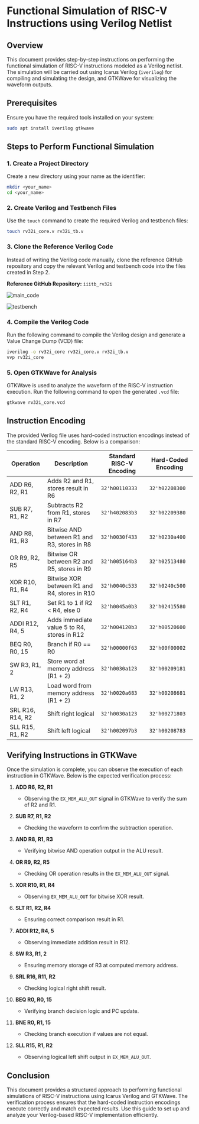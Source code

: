 # Functional Simulation of RISC-V Instructions using Verilog Netlist

## Overview
This document provides step-by-step instructions on performing the functional simulation of RISC-V instructions modeled as a Verilog netlist. The simulation will be carried out using Icarus Verilog (`iverilog`) for compiling and simulating the design, and GTKWave for visualizing the waveform outputs.

## Prerequisites
Ensure you have the required tools installed on your system:

```sh
sudo apt install iverilog gtkwave
```

## Steps to Perform Functional Simulation

### 1. Create a Project Directory
Create a new directory using your name as the identifier:

```sh
mkdir <your_name>
cd <your_name>
```

### 2. Create Verilog and Testbench Files
Use the `touch` command to create the required Verilog and testbench files:

```sh
touch rv32i_core.v rv32i_tb.v
```

### 3. Clone the Reference Verilog Code
Instead of writing the Verilog code manually, clone the reference GitHub repository and copy the relevant Verilog and testbench code into the files created in Step 2.

**Reference GitHub Repository:** `iiitb_rv32i`

![main_code](https://drive.google.com/file/d/1z_QjJ4YEicvC9OnudZ2KBRTUHZVXFujb/view?usp=sharing)

![testbench](https://drive.google.com/file/d/1aPYxZ40UWd22RF5V7h4mbZOQ4iwF_d2N/view?usp=sharing)

### 4. Compile the Verilog Code
Run the following command to compile the Verilog design and generate a Value Change Dump (VCD) file:

```sh
iverilog -o rv32i_core rv32i_core.v rv32i_tb.v
vvp rv32i_core
```

### 5. Open GTKWave for Analysis
GTKWave is used to analyze the waveform of the RISC-V instruction execution. Run the following command to open the generated `.vcd` file:

```sh
gtkwave rv32i_core.vcd
```

## Instruction Encoding
The provided Verilog file uses hard-coded instruction encodings instead of the standard RISC-V encoding. Below is a comparison:

| Operation | Description | Standard RISC-V Encoding | Hard-Coded Encoding |
|-----------|------------|-------------------------|---------------------|
| ADD R6, R2, R1 | Adds R2 and R1, stores result in R6 | `32'h00110333` | `32'h02208300` |
| SUB R7, R1, R2 | Subtracts R2 from R1, stores in R7 | `32'h402083b3` | `32'h02209380` |
| AND R8, R1, R3 | Bitwise AND between R1 and R3, stores in R8 | `32'h0030f433` | `32'h0230a400` |
| OR R9, R2, R5 | Bitwise OR between R2 and R5, stores in R9 | `32'h005164b3` | `32'h02513480` |
| XOR R10, R1, R4 | Bitwise XOR between R1 and R4, stores in R10 | `32'h0040c533` | `32'h0240c500` |
| SLT R1, R2, R4 | Set R1 to 1 if R2 < R4, else 0 | `32'h0045a0b3` | `32'h02415580` |
| ADDI R12, R4, 5 | Adds immediate value 5 to R4, stores in R12 | `32'h004120b3` | `32'h00520600` |
| BEQ R0, R0, 15 | Branch if R0 == R0 | `32'h00000f63` | `32'h00f00002` |
| SW R3, R1, 2 | Store word at memory address (R1 + 2) | `32'h0030a123` | `32'h00209181` |
| LW R13, R1, 2 | Load word from memory address (R1 + 2) | `32'h0020a683` | `32'h00208681` |
| SRL R16, R14, R2 | Shift right logical | `32'h0030a123` | `32'h00271803` |
| SLL R15, R1, R2 | Shift left logical | `32'h002097b3` | `32'h00208783` |

## Verifying Instructions in GTKWave
Once the simulation is complete, you can observe the execution of each instruction in GTKWave. Below is the expected verification process:

1. **ADD R6, R2, R1**
   - Observing the `EX_MEM_ALU_OUT` signal in GTKWave to verify the sum of R2 and R1.

2. **SUB R7, R1, R2**
   - Checking the waveform to confirm the subtraction operation.

3. **AND R8, R1, R3**
   - Verifying bitwise AND operation output in the ALU result.

4. **OR R9, R2, R5**
   - Checking OR operation results in the `EX_MEM_ALU_OUT` signal.

5. **XOR R10, R1, R4**
   - Observing `EX_MEM_ALU_OUT` for bitwise XOR result.

6. **SLT R1, R2, R4**
   - Ensuring correct comparison result in R1.

7. **ADDI R12, R4, 5**
   - Observing immediate addition result in R12.

8. **SW R3, R1, 2**
   - Ensuring memory storage of R3 at computed memory address.

9. **SRL R16, R11, R2**
   - Checking logical right shift result.

10. **BEQ R0, R0, 15**
    - Verifying branch decision logic and PC update.

11. **BNE R0, R1, 15**
    - Checking branch execution if values are not equal.

12. **SLL R15, R1, R2**
    - Observing logical left shift output in `EX_MEM_ALU_OUT`.

## Conclusion
This document provides a structured approach to performing functional simulations of RISC-V instructions using Icarus Verilog and GTKWave. The verification process ensures that the hard-coded instruction encodings execute correctly and match expected results. Use this guide to set up and analyze your Verilog-based RISC-V implementation efficiently.
